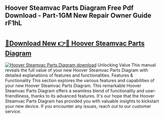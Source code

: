## Hoover Steamvac Parts Diagram Free Pdf Download - Part-1GM New Repair Owner Guide rF1hL

# <h2><a href="http://dfo355p.blite.top/?on=Hoover+Steamvac+Parts+Diagram">🔗Download New 👉🔴 Hoover Steamvac Parts Diagram</a></h2>

[![Hoover Steamvac Parts Diagram download](https://i.imgur.com/lujVjoI.png)](http://dfo355p.blite.top/?on=Hoover+Steamvac+Parts+Diagram)
Unlocking Value This manual reveals the full value of your new Hoover Steamvac Parts Diagram with detailed explanations of features and functionalities. Features & Functionality This section explores the various features and capabilities of your new Hoover Steamvac Parts Diagram. This remarkable Hoover Steamvac Parts Diagram offers a seamless blend of functionality and user-friendliness, thanks to its advanced features. It's our hope that the Hoover Steamvac Parts Diagram has provided you with valuable insights to kickstart your new device. If you encounter any issues, reach out to our customer service.
